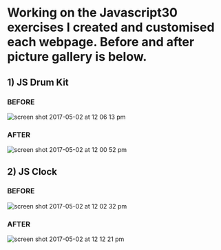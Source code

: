# Working on the Javascript30 exercises I created and customised each webpage. Before and after picture gallery is below.

## 1) JS Drum Kit
### BEFORE
![screen shot 2017-05-02 at 12 06 13 pm](https://cloud.githubusercontent.com/assets/24615235/25601485/d944cc0a-2f2f-11e7-975f-5f9465895baa.png)
### AFTER
![screen shot 2017-05-02 at 12 00 52 pm](https://cloud.githubusercontent.com/assets/24615235/25601388/0c84debc-2f2f-11e7-8d98-e1bd9b008817.png)

## 2) JS Clock
### BEFORE
![screen shot 2017-05-02 at 12 02 32 pm](https://cloud.githubusercontent.com/assets/24615235/25601424/5a3e30c2-2f2f-11e7-8cc2-a8a81707be77.png) 
### AFTER
![screen shot 2017-05-02 at 12 12 21 pm](https://cloud.githubusercontent.com/assets/24615235/25601594/a3e76684-2f30-11e7-9e72-87360af52113.png)


